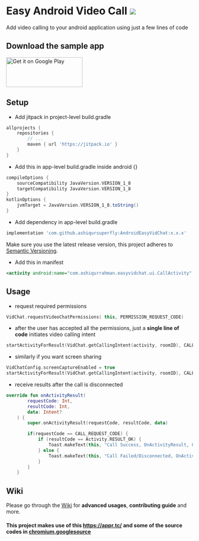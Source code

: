 # Easy Android Video Call [![](https://jitpack.io/v/ashiqursuperfly/AndroidEasyVidChat.svg)](https://jitpack.io/#ashiqursuperfly/AndroidEasyVidChat)
Add video calling to your android application using just a few lines of code

## Download the sample app
<a href='https://play.google.com/store/apps/details?id=com.ashiqurrahman.apprtc&hl=en&pcampaignid=pcampaignidMKT-Other-global-all-co-prtnr-py-PartBadge-Mar2515-1'><img alt='Get it on Google Play' src='https://play.google.com/intl/en_us/badges/static/images/badges/en_badge_web_generic.png' height="80" width="206" /></a>

## Setup
- Add jitpack in project-level build.gradle
```groovy
allprojects {
	repositories {
        // ...
        maven { url 'https://jitpack.io' }
    }
}
```
- Add this in app-level build.gradle inside android {}
```groovy
compileOptions {
    sourceCompatibility JavaVersion.VERSION_1_8
    targetCompatibility JavaVersion.VERSION_1_8
}
kotlinOptions {
    jvmTarget = JavaVersion.VERSION_1_8.toString()
}
  ```
- Add dependency in app-level build.gradle
```groovy
implementation 'com.github.ashiqursuperfly:AndroidEasyVidChat:x.x.x'
```
Make sure you use the latest release version, this project adheres to [Semantic Versioning](https://semver.org/spec/v2.0.0.html).
- Add this in manifest
```xml
<activity android:name="com.ashiqurrahman.easyvidchat.ui.CallActivity" />
```

## Usage
- request required permissions
```kotlin
VidChat.requestVideoChatPermissions( this, PERMISSION_REQUEST_CODE)
```
- after the user has accepted all the permissions, just a **single line of code** initiates video calling intent
```kotlin
startActivityForResult(VidChat.getCallingIntent(activity, roomID), CALL_REQUEST_CODE) // send an unique roomID for your call, the receiver user must also connect on the same roomID
```
- similarly if you want screen sharing
```kotlin
VidChatConfig.screenCaptureEnabled = true
startActivityForResult(VidChat.getCallingIntent(activity, roomID), CALL_REQUEST_CODE) // send an unique roomID for your call, the receiver user must also connect on the same roomID
```
- receive results after the call is disconnected
```kotlin
override fun onActivityResult(
        requestCode: Int,
        resultCode: Int,
        data: Intent?
    ) {
        super.onActivityResult(requestCode, resultCode, data)

        if(requestCode == CALL_REQUEST_CODE) {
            if (resultCode == Activity.RESULT_OK) {
                Toast.makeText(this, "Call Success, OnActivityResult, Code:$resultCode", Toast.LENGTH_LONG).show()
            } else {
                Toast.makeText(this, "Call Failed/Disconnected, OnActivityResult, Code:$resultCode", Toast.LENGTH_LONG).show()
            }
        }
    }
```
## Wiki
Please go through the [Wiki](https://github.com/ashiqursuperfly/AndroidEasyVidChat/wiki) for **advanced usages**, **contributing guide** and more. 

#### This project makes use of this <a href="https://appr.tc/">https://appr.tc/</a> and some of the source codes in <a href="https://chromium.googlesource.com/">chromium.googlesource</a>

